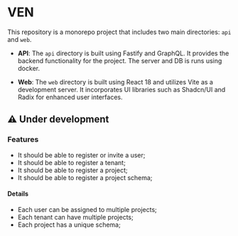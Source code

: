 # VEN

This repository is a monorepo project that includes two main directories: `api` and `web`.

- **API**: The `api` directory is built using Fastify and GraphQL. It provides the backend functionality for the project.
  The server and DB is runs using docker.

- **Web**: The `web` directory is built using React 18 and utilizes Vite as a development server. It incorporates UI libraries such as Shadcn/UI and Radix for enhanced user interfaces.

## ⚠️ Under development

### Features

- It should be able to register or invite a user;
- It should be able to register a tenant;
- It should be able to register a project;
- It should be able to register a project schema;

#### Details

- Each user can be assigned to multiple projects;
- Each tenant can have multiple projects;
- Each project has a unique schema;
